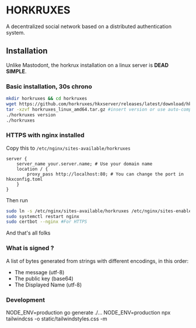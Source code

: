 # HORKRUXES

A decentralized social network based on a distributed authentication system.

## Installation

Unlike Mastodont, the horkrux installation on a linux server is **DEAD SIMPLE**.

### Basic installation, 30s chrono

```bash
mkdir horkruxes && cd horkruxes
wget https://github.com/horkruxes/hkxserver/releases/latest/download/hkxserver_linux_amd64.tar.gz
tar -xzvf horkruxes_linux_amd64.tar.gz #insert version or use auto-completion
./horkruxes version
./horkruxes
```

### HTTPS with nginx installed

Copy this to `/etc/nginx/sites-available/horkruxes`

```nginx
server {
    server_name your.server.name; # Use your domain name
    location / {
        proxy_pass http://localhost:80; # You can change the port in hkxconfig.toml
    }
}
```

Then run

```bash
sudo ln -s /etc/nginx/sites-available/horkruxes /etc/nginx/sites-enabled/horkruxes
sudo systemctl restart nginx
sudo certbot --nginx #For HTTPS
```

And that's all folks

### What is signed ?

A list of bytes generated from strings with different encodings, in this order:

- The message (utf-8)
- The public key (base64)
- The Displayed Name (utf-8)

### Development

NODE_ENV=production go generate ./...
NODE_ENV=production npx tailwindcss -o static/tailwindstyles.css -m